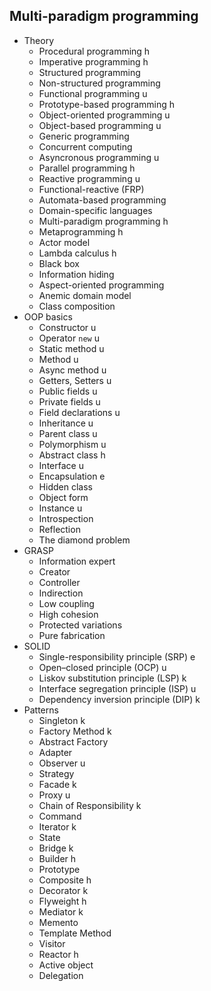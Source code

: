 ## Multi-paradigm programming

- Theory
  - Procedural programming h
  - Imperative programming h
  - Structured programming
  - Non-structured programming
  - Functional programming u
  - Prototype-based programming h
  - Object-oriented programming u
  - Object-based programming u
  - Generic programming
  - Concurrent computing
  - Asyncronous programming u
  - Parallel programming h
  - Reactive programming u
  - Functional-reactive (FRP)
  - Automata-based programming
  - Domain-specific languages
  - Multi-paradigm programming h
  - Metaprogramming h
  - Actor model
  - Lambda calculus h
  - Black box
  - Information hiding
  - Aspect-oriented programming
  - Anemic domain model
  - Class composition
- OOP basics
  - Constructor u
  - Operator `new` u
  - Static method u
  - Method u
  - Async method u
  - Getters, Setters u
  - Public fields u
  - Private fields u
  - Field declarations u
  - Inheritance u
  - Parent class u
  - Polymorphism u
  - Abstract class h
  - Interface u
  - Encapsulation e
  - Hidden class
  - Object form
  - Instance u
  - Introspection
  - Reflection
  - The diamond problem
- GRASP
  - Information expert
  - Creator
  - Controller
  - Indirection
  - Low coupling
  - High cohesion
  - Protected variations
  - Pure fabrication
- SOLID
  - Single-responsibility principle (SRP) e
  - Open–closed principle (OCP) u
  - Liskov substitution principle (LSP) k
  - Interface segregation principle (ISP) u
  - Dependency inversion principle (DIP) k
- Patterns
  - Singleton k
  - Factory Method k
  - Abstract Factory
  - Adapter
  - Observer u
  - Strategy
  - Facade k
  - Proxy u
  - Chain of Responsibility k
  - Command
  - Iterator k
  - State
  - Bridge k
  - Builder h
  - Prototype
  - Composite h
  - Decorator k
  - Flyweight h
  - Mediator k
  - Memento
  - Template Method
  - Visitor
  - Reactor h
  - Active object
  - Delegation
